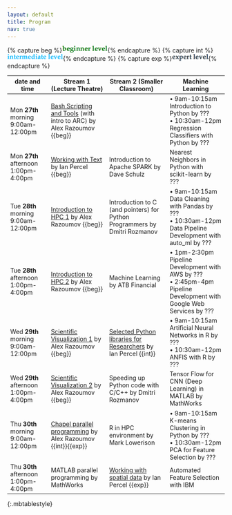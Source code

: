 ```yaml
---
layout: default
title: Program
nav: true
---
```


{% capture beg %}![beginner](images/beginner.png){% endcapture %}
{% capture int %}![intermediate](images/intermediate.png){% endcapture %}
{% capture exp %}![expert](images/expert.png){% endcapture %}

| date and time | Stream 1 (Lecture Theatre) | Stream 2 (Smaller Classroom) | Machine Learning |
| ------------- | --------------- | ----------------- | ----------------- |
| Mon **27th** morning 9:00am-12:00pm | [Bash Scripting and Tools](bash) (with intro to ARC) by Alex Razoumov {{beg}} | | • 9am-10:15am Introduction to Python by ??? <br> • 10:30am-12pm Regression Classifiers with Python by ??? |
| Mon **27th** afternoon 1:00pm-4:00pm | [Working with Text](working_with_text) by Ian Percel {{beg}} | Introduction to Apache SPARK by Dave Schulz | Nearest Neighbors in Python with scikit-learn by ??? |
| Tue **28th** morning 9:00am-12:00pm | [Introduction to HPC 1](introHPC) by Alex Razoumov {{beg}} | Introduction to C (and pointers) for Python Programmers by Dmitri Rozmanov | • 9am-10:15am Data Cleaning with Pandas by ??? <br> • 10:30am-12pm Data Pipeline Development with auto_ml by ??? |
| Tue **28th** afternoon 1:00pm-4:00pm | [Introduction to HPC 2](introHPC) by Alex Razoumov {{beg}} | Machine Learning by ATB Financial | • 1pm-2:30pm Pipeline Development with AWS by ??? <br> • 2:45pm-4pm Pipeline Development with Google Web Services by ??? |
| Wed **29th** morning 9:00am-12:00pm | [Scientific Visualization 1](visualization) by Alex Razoumov {{beg}} | [Selected Python libraries for Researchers](python_libraries_research) by Ian Percel {{int}} | • 9am-10:15am Artificial Neural Networks in R by ??? <br> • 10:30am-12pm ANFIS with R by ??? |
| Wed **29th** afternoon 1:00pm-4:00pm | [Scientific Visualization 2](visualization) by Alex Razoumov {{beg}} | Speeding up Python code with C/C++ by Dmitri Rozmanov | Tensor Flow for CNN (Deep Learning) in MATLAB by MathWorks |
| Thu **30th** morning 9:00am-12:00pm | [Chapel parallel programming](chapel) by Alex Razoumov {{int}}{{exp}}| R in HPC environment by Mark Lowerison | • 9am-10:15am K-means Clustering in Python by ??? <br> • 10:30am-12pm PCA for Feature Selection by ??? |
| Thu **30th** afternoon 1:00pm-4:00pm | MATLAB parallel programming by MathWorks | [Working with spatial data](working_with_spatial) by Ian Percel {{exp}} | Automated Feature Selection with IBM |
{:.mbtablestyle}

&nbsp;

<!-- <strike>Python scripting for Scientists</strike> -->
